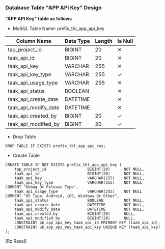 ### Database Table "APP API Key" Design
**"APP API Key" table as follows**

* MySQL Table Name: prefix_tbl_app_api_key

| Column Name | Data Type | Length | Is Null |
| ------ | ------ | ------ | ------ |
| tap_project_id | BIGINT | 20 | ✕ |
| taak_api_id | BIGINT | 20 | ✕ |
| taak_api_key | VARCHAR | 255 | ✕ |
| taak_api_key_type | VARCHAR | 255 | ✓ |
| taak_api_usage_type | VARCHAR | 255 | ✕ |
| taak_api_status | BOOLEAN |  | ✕ |
| taak_api_create_date | DATETIME |  | ✕ |
| taak_api_modify_date | DATETIME |  | ✕ |
| taak_api_created_by | BIGINT | 20 | ✓ |
| taak_api_modified_by | BIGINT | 20 | ✓ |

* Drop Table

```drop_table_app_api_key
DROP TABLE IF EXISTS prefix_tbl_app_api_key;
```

* Create Table

```create_table_app_api_key
CREATE TABLE IF NOT EXISTS prefix_tbl_app_api_key (
    tap_project_id                  BIGINT(20)      NOT NULL,
    taak_api_id                     BIGINT(20)      NOT NULL,
    taak_api_key                    VARCHAR(255)    NOT NULL,
    taak_api_key_type               VARCHAR(255)    NOT NULL    COMMENT "Debug Or Release Type",
    taak_api_usage_type             VARCHAR(255)    NOT NULL    COMMENT "OS Type, Android, iOS, Windows Or Other",
    taak_api_status                 BOOLEAN         NOT NULL,
    taak_api_create_date            DATETIME        NOT NULL,
    taak_api_modify_date            DATETIME        NOT NULL,
    taak_api_created_by             BIGINT(20)      NULL,
    taak_api_modified_by            BIGINT(20)      NULL,
    CONSTRAINT pk_app_api_key_taak_api_id PRIMARY KEY (taak_api_id),
    CONSTRAINT uk_app_api_key_taak_api_key UNIQUE KEY (taak_api_key)
);
```

[Rz Rasel]
